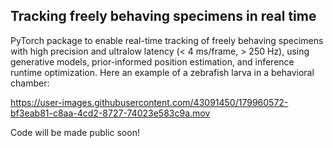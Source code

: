 ## Tracking freely behaving specimens in real time

PyTorch package to enable real-time tracking of freely behaving specimens with high precision and ultralow latency (< 4 ms/frame, > 250 Hz), using generative models, prior-informed position estimation, and inference runtime optimization.
Here an example of a zebrafish larva in a behavioral chamber:


https://user-images.githubusercontent.com/43091450/179960572-bf3eab81-c8aa-4cd2-8727-74023e583c9a.mov


Code will be made public soon!
